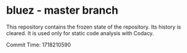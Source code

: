# bluez - master branch

This repository contains the frozen state of the repository.
Its history is cleared. It is used only for static code
analysis with Codacy.

Commit Time: 1718210590